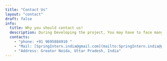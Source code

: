 ```yaml
---
title: "Contact Us"
layout: "contact"
draft: false
info: 
  title: Why you should contact us!
  description: During Developing the project, You may have to face many error. So without any hesitation, Contact us on given Mail Id or Phone Number. We may be late to reply you but under 1 business day, your problem will be solved and guide you to make your project awesome...
  contacts: 
    - "phone: +91 9695884910 "
    - "Mail: [SpringIntern.india@gmail.com](mailto:SpringIntern.india@gmail.com)"
    - "Address: Greator Noida, Uttar Pradesh, India"
---
```

